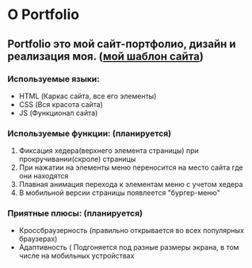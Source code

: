 # О Portfolio

Portfolio это мой сайт-портфолио, дизайн и реализация моя. 
([мой шаблон сайта](https://www.figma.com/file/gYWQGUAk89egL49HGLo9F1/Prototip?node-id=0%3A1&viewport=-326%2C360%2C0.6773295998573303))
---
### Используемые языки:
* HTML (Каркас сайта, все его элементы)
* CSS (Вся красота сайта)
* JS (Функционал сайта)
### Используемые функции: (планируется)
1. Фиксация хедера(верхнего элемента страницы) при прокручивании(скроле) страницы
2. При нажатии на элементы меню переносится на место сайта где они находятся
3. Плавная анимация перехода к элементам меню с учетом хедера
4. В мобильной версии страницы появлеется "бургер-меню"
### Приятные плюсы: (планируется)
* Кроссбраузерность (правильно открывается во всех популярных браузерах)
* Адаптивность ( Подгоняется под разные размеры экрана, в том числе на мобильных устройствах
